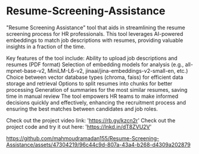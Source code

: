 # Resume-Screening-Assistance
"Resume Screening Assistance" tool that aids in streamlining the resume screening process for HR professionals. This tool leverages AI-powered embeddings to match job descriptions with resumes, providing valuable insights in a fraction of the time.

Key features of the tool include:
Ability to upload job descriptions and resumes (PDF format)
Selection of embedding models for analysis (e.g., all-mpnet-base-v2, MiniLM-L6-v2, jinaai/jina-embeddings-v2-small-en, etc.)
Choice between vector database types (chroma, faiss) for efficient data storage and retrieval
Options to split resumes into chunks for better processing
Generation of summaries for the most similar resumes, saving time in manual review
The tool empowers HR teams to make informed decisions quickly and effectively, enhancing the recruitment process and ensuring the best matches between candidates and job roles.

Check out the project video link: 'https://rb.gy/kzcn2r'
Check out the project code and try it out here: 'https://lnkd.in/dT8ZVU2V'

https://github.com/mahmoudramadan155/Resume-Screening-Assistance/assets/47304219/96c44c9d-807a-43a4-b268-d4309a202879


